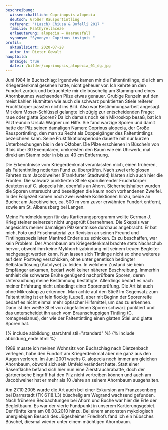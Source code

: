```yaml
---
beschreibung:
  wissenschaftlich: Coprinopsis alopecia
  deutsch: Großer Rausportintling
  referenz: "(Lasch) Chiusa & Bofelli 2017 "
  familie: Psathyrellaceae
  erlaeuterung: alopecia = Haarausfall
  synonym: "Synonym: Coprinus insignis "
profil:
  aktualisiert: 2020-07-28
  autor_in: Dieter Gewalt
hauptbild:
  anzeige: true
  datei: /bilder/coprinopsis_alopecia_01_dg.jpg
---
```

Juni 1984 in Buchschlag: Irgendwie kamen mir die Faltentintlinge, die ich am Kriegerdenkmal gesehen hatte, nicht geheuer vor. Ich kehrte an den Fundort zurück und betrachtete mir die büschelig am Stammgrund eines Ahornbaumes wachsenden Pilze etwas genauer. Grubige Runzeln auf den meist kahlen Hutmitten wie auch die schwarz punktierten Stiele reiferer Fruchtkörper passten nicht ins Bild. Also war Bestimmungsarbeit angesagt. Mit dem Moser-Schlüssel gelangte ich zügig zur entscheidenden Frage: raue oder glatte Sporen? Da ich damals noch kein Mikroskop besaß, bat ich Pilzfreundin Ursula Wagner um Hilfe. Sie fand warzige Sporen und damit hatte der Pilz seinen damaligen Namen: Coprinus alopecia, der Große Rausportintling, den man zu Recht als Doppelgänger des Faltentintlings bezeichnen kann. Seine Fruktifikationsperiode dauerte mit nur kurzen Unterbrechungen bis in den Oktober. Die Pilze erschienen in Büscheln von 3 bis über 30 Exemplaren, umkreisten den Baum wie ein Uhrwerk, mal direkt am Stamm oder in bis zu 40 cm Entfernung.

Die Erkenntnisse vom Kriegerdenkmal veranlassten mich, einen früheren, als Faltentintling notierten Fund zu überprüfen. Nach zwei erfolglosen Fahrten zum Jacobiweiher (Frankfurter Stadtwald) klärten sich auch hier die Fronten. Die schwarz punktierten Stiele sporulierender Fruchrkörper deuteten auf C. alopecia hin, ebenfalls an Ahorn. Sicherheitshalber wurden die Sporen untersucht und beseitigten die kaum noch vorhandenen Zweifel. In der Folgezeit kamen noch zwei weitere Kollektionen hinzu, beide an Buche: am Jacobiweiher, ca. 500 m vom zuvor erwähnten Fundort entfernt, sowie am St. Albanusberg bei Langen.

Meine Fundmeldungen für das Kartierungsprogramm wollte German J. Krieglsteiner seinerzeit nicht ungeprüft übernehmen. Die Skepsis war angesichts meiner damaligen Pilzkenntnisse durchaus angebracht. Er bat mich, Foto und Frischmaterial zur Revision an seinen Freund und Tintlingsspezialisten Manfred Enderle zu schicken. Es zu beschaffen, war kein Problem. Der Ahornbaum am Kriegerdenkmal brachte stets Nachschub hervor, obwohl ihm keine Mykhorrhizabindung mit seinem treuen Begleiter nachgesagt werden kann. Nun lassen sich Tintlinge nicht so ohne weiteres auf dem Postweg verschicken, ohne unter genetisch bedingter Selbstauflösung (Autolyse) zu leiden. In welchem Zustand sie beim Empfänger ankamen, bedarf wohl keiner näheren Beschreibung. Immerhin enthielt die schwarze Brühe genügend nachprüfbare Sporen, deren Untersuchung meine Bestimmung bestätigte. Allerdings bedarf es nach meiner Erfahrung nicht unbedingt einer Sporenprüfung. Die Art ist auch ohne Mikroskop zu erkennen. Man achte auf den Stiel! Im Gegensatz zum Faltentintling ist er fein flockig (Lupe!), aber mit Beginn der Sporenreife bedarf es nicht einmal mehr optischer Hilfsmittel, um das zu erkennen. Dann ist der weiße Stiel von abgefallenen Sporen schwarz punktiert und das unterscheidet ihn auch vom Braunschuppigen Tintling (C. romagnesianus), der wie der Faltentintling einen glatten Stiel und glatte Sporen hat.

{% include abbildung_start.html stil="standard" %}
{% include abbildung_ende.html %}

1989 musste ich meinen Wohnsitz von Buchschlag nach Dietzenbach verlegen, habe den Fundort am Kriegerdenkmal aber nie ganz aus den Augen verloren. Im Juni 2001 wuchs C. alopecia noch immer am gleichen Ahornbaum, obwohl sich sein Umfeld verändert hatte. Statt einer Rasenfläche befand sich hier nun eine Zierstrauchrabatte, doch der gärtnerische Eingriff hat den Pilz nicht vertreiben können und auch am Jacobiweiher hat er mehr als 10 Jahre an seinem Ahornbaum ausgehalten.

Am 27.10.2005 wurde die Art auch bei einer Exkursion am Franzosenberg bei Darmstadt (TK 6118.1.3) büschelig am Wegrand wachsend gefunden. Nach früheren Beobachtungen bei Ahorn und Buche war hier die Erle der Begleitbaum. Es war der vierte Fundpunkt in unserem Kartierungsgebiet. Der fünfte kam am 08.08.2010 hinzu. Bei einem ansonsten mykologisch unergiebigen Besuch des Jügesheimer Friedhofs fand ich ein hübsches Büschel, diesmal wieder unter einem mächtigen Ahornbaum.
